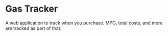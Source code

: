 # Gas Tracker

A web application to track when you purchase. MPG, total costs, and more are
tracked as part of that.
